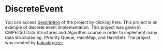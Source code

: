 # DiscreteEvent
You can access [description](https://github.com/cberko/DiscreteEvent/files/10529896/p3_description_dark.pdf) of the project by clicking here.
This project is an example of discrete event implementation.
This project was given in CMPE250 Data Structures and Algorithm course in order to implement many data structures eg. (Priority Queue, HashMap, and HashSet).
The project was created by [bahadirgezer](github.com/bahadirgezer)

